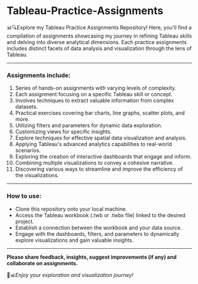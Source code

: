 # Tableau-Practice-Assignments

📊🔍Explore my Tableau Practice Assignments Repository! Here, you'll find a compilation of assignments showcasing my journey in refining Tableau skills and delving into diverse analytical dimensions. Each practice assignments includes distinct facets of data analysis and visualization through the lens of Tableau.
***

### Assignments include: 

1. Series of hands-on assignments with varying levels of complexity.
2. Each assignment focusing on a specific Tableau skill or concept.
3. Involves techniques to extract valuable information from complex datasets.
4. Practical exercises covering bar charts, line graphs, scatter plots, and more.
5. Utilizing filters and parameters for dynamic data exploration.
6. Customizing views for specific insights.
7. Explore techniques for effective spatial data visualization and analysis.
8. Applying Tableau's advanced analytics capabilities to real-world scenarios.
9. Exploring the creation of interactive dashboards that engage and inform.
10. Combining multiple visualizations to convey a cohesive narrative.
11. Discovering various ways to streamline and improve the efficiency of the visualizations.
***

### How to use:

* Clone this repository onto your local machine.
* Access the Tableau workbook (.twb or .twbx file) linked to the desired project.
* Establish a connection between the workbook and your data source.
* Engage with the dashboards, filters, and parameters to dynamically explore visualizations and gain valuable insights.

***

**Please share feedback, insights, suggest improvements (if any) and collaborate on assignments.**



🚀📊*Enjoy your exploration and visualization journey!* 

